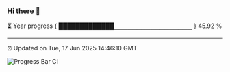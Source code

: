 ### Hi there 👋

⏳ Year progress { █████████████▁▁▁▁▁▁▁▁▁▁▁▁▁▁▁▁▁ } 45.92 %

---

⏰ Updated on Tue, 17 Jun 2025 14:46:10 GMT

![Progress Bar CI](https://github.com/IshwaranRudhara/GIT-ACTION/workflows/Progress%20Bar%20CI/badge.svg)

